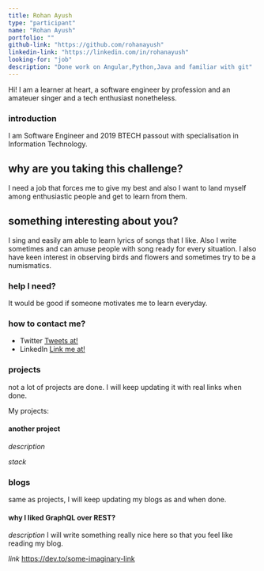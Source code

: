 ```yaml
---
title: Rohan Ayush
type: "participant"
name: "Rohan Ayush"
portfolio: ""
github-link: "https://github.com/rohanayush"
linkedin-link: "https://linkedin.com/in/rohanayush"
looking-for: "job"
description: "Done work on Angular,Python,Java and familiar with git"
---
```


Hi! I am a learner at heart, a software engineer by profession and an amateuer singer and a tech enthusiast nonetheless.

### introduction

I am Software Engineer and 2019 BTECH passout with specialisation in Information Technology.

## why are you taking this challenge?

I need a job that forces me to give my best and also I want to land myself among enthusiastic people and get to learn from them.

## something interesting about you?

I sing and easily am able to learn lyrics of songs that I like. Also I write sometimes and can amuse people with song ready for every situation. I also have keen interest in observing birds and flowers and sometimes try to be a numismatics.

### help I need?

It would be good if someone motivates me to learn everyday.

### how to contact me?

- Twitter [Tweets at!](https://twitter.com/RohanAyush)
- LinkedIn [Link me at!](https://www.linkedin.com/in/rohanayush/)

### projects

not a lot of projects are done. I will keep updating it with real links when done.

My projects:




#### another project

_description_

_stack_

### blogs

same as projects, I will keep updating my blogs as and when done.

#### why I liked GraphQL over REST?

_description_ I will write something really nice here so that you feel like reading my blog.

_link_ https://dev.to/some-imaginary-link
